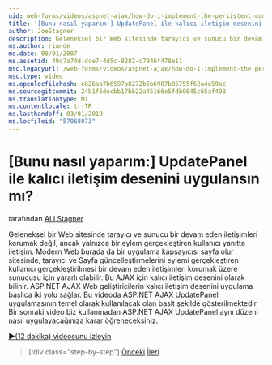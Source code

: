 ```yaml
---
uid: web-forms/videos/aspnet-ajax/how-do-i-implement-the-persistent-communications-pattern-with-the-updatepanel
title: '[Bunu nasıl yaparım:] UpdatePanel ile kalıcı iletişim desenini uygulansın mı? | Microsoft Docs'
author: JoeStagner
description: Geleneksel bir Web sitesinde tarayıcı ve sunucu bir devam eden iletişimleri korumak değil, ancak yalnızca bir eylemi gerçekleştiren kullanıcı yanıtta iletişim...
ms.author: riande
ms.date: 08/01/2007
ms.assetid: 49c7a74d-dce7-4d5c-8282-c7846f478e11
msc.legacyurl: /web-forms/videos/aspnet-ajax/how-do-i-implement-the-persistent-communications-pattern-with-the-updatepanel
msc.type: video
ms.openlocfilehash: e826aa7b6597a8272b5b6987b85755f62a4a59ac
ms.sourcegitcommit: 24b1f6decbb17bb22a45166e5fdb0845c65af498
ms.translationtype: MT
ms.contentlocale: tr-TR
ms.lasthandoff: 03/01/2019
ms.locfileid: "57068073"
---
```

<a name="how-do-i-implement-the-persistent-communications-pattern-with-the-updatepanel"></a>[Bunu nasıl yaparım:] UpdatePanel ile kalıcı iletişim desenini uygulansın mı?
====================
tarafından [ALi Stagner](https://github.com/JoeStagner)

Geleneksel bir Web sitesinde tarayıcı ve sunucu bir devam eden iletişimleri korumak değil, ancak yalnızca bir eylem gerçekleştiren kullanıcı yanıtta iletişim. Modern Web burada da bir uygulama kapsayıcısı sayfa olur sitesinde, tarayıcı ve Sayfa güncelleştirmelerini eylemi gerçekleştiren kullanıcı gerçekleştirilmesi bir devam eden iletişimleri korumak üzere sunucusu için yararlı olabilir. Bu AJAX için kalıcı iletişim desenini olarak bilinir. ASP.NET AJAX Web geliştiricilerin kalıcı iletişim desenini uygulama başlıca iki yolu sağlar. Bu videoda ASP.NET AJAX UpdatePanel uygulamasının temel olarak kullanılacak olan basit şekilde gösterilmektedir. Bir sonraki video biz kullanmadan ASP.NET AJAX UpdatePanel aynı düzeni nasıl uygulayacağınıza karar öğreneceksiniz.

[&#9654;(12 dakika) videosunu izleyin](https://channel9.msdn.com/Blogs/ASP-NET-Site-Videos/how-do-i-implement-the-persistent-communications-pattern-with-the-updatepanel)

> [!div class="step-by-step"]
> [Önceki](how-do-i-use-the-conditional-updatemode-of-the-updatepanel.md)
> [İleri](how-do-i-localize-an-aspnet-ajax-application.md)
